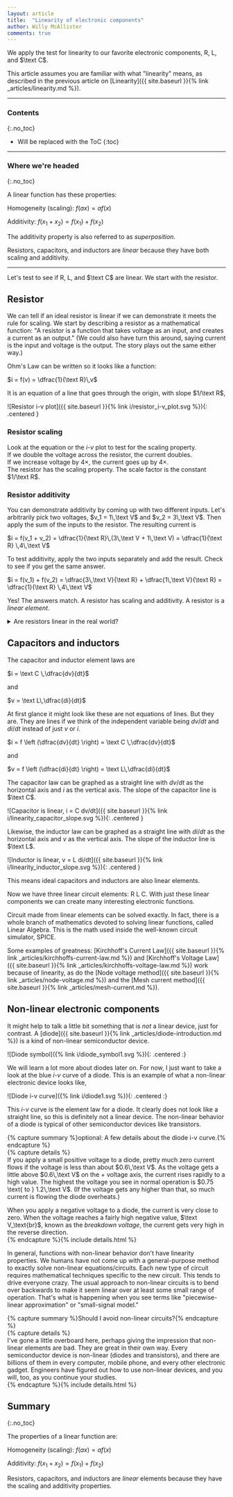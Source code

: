 ```yaml
---
layout: article
title:  "Linearity of electronic components"
author: Willy McAllister
comments: true
---
```


We apply the test for linearity to our favorite electronic components, $\text{R, L,}$ and $\text C$.

This article assumes you are familiar with what "linearity" means, as described in the previous article on [Linearity]({{ site.baseurl }}{% link _articles/linearity.md %}).

----

### Contents
{:.no_toc}

* Will be replaced with the ToC
{:toc}

----

### Where we're headed 
{:.no_toc}

A linear function has these properties:

Homogeneity (scaling): $f(ax) = af(x)$  

Additivity: $f(x_1+x_2) = f(x_1) + f(x_2)$ 

The additivity property is also referred to as *superposition*.

Resistors, capacitors, and inductors are *linear* because they have both scaling and additivity.

----

Let's test to see if $\text{R, L,}$ and $\text C$ are linear. We start with the resistor. 

## Resistor

We can tell if an ideal resistor is linear if we can demonstrate it meets the rule for scaling. We start by describing a resistor as a mathematical function: "A resistor is a function that takes voltage as an input, and creates a current as an output." (We could also have turn this around, saying current is the input and voltage is the output. The story plays out the same either way.)

Ohm's Law can be written so it looks like a function:

$i = f(v) = \dfrac{1}{\text R}\,v$

It is an equation of a line that goes through the origin, with slope $1/\text R$,

![Resistor i-v plot]({{ site.baseurl }}{% link i/resistor_i-v_plot.svg %}){: .centered }

### Resistor scaling

Look at the equation or the $i$-$v$ plot to test for the scaling property.  
If we double the voltage across the resistor, the current doubles.  
If we increase voltage by $4\times$, the current goes up by $4\times$.  
The resistor has the scaling property. The scale factor is the constant $1/\text R$.

### Resistor additivity

You can demonstrate additivity by coming up with two different inputs. Let's arbitrarily pick two voltages, $v_1 = 1\,\text V$ and $v_2 = 3\,\text V$. Then apply the sum of the inputs to the resistor. The resulting current is 

$i = f(v_1 + v_2) = \dfrac{1}{\text R}\,(3\,\text V + 1\,\text V) = \dfrac{1}{\text R} \,4\,\text V$

To test additivity, apply the two inputs separately and add the result. Check to see if you get the same answer.

$i = f(v_1) + f(v_2) = \dfrac{3\,\text V}{\text R} + \dfrac{1\,\text V}{\text R} = \dfrac{1}{\text R} \,4\,\text V$

Yes! The answers match. A resistor has scaling and additivity. A resistor is a *linear element*.

<details>
<summary>Are resistors linear in the real world?</summary>
<p>For real-world resistors there is, of course, a limit to voltage and current. At some point, the power, $i \, v$, becomes more than the resistor can handle and it may change resistance value or even burn up. So a real resistor is linear only if power is kept below some limit.</p>
<p>Some examples: a normal axial resistor (the kind that looks like a cylinder with wires coming out the ends) is usually rated at $1/4$ watt power dissipation. A typical 0603 surface-mount resistor is much smaller and is rated to dissipate $1/10$ watt.</p>
<p>An ideal resistor is a mathematical idea that works for any $i$ or $v$. So an ideal resistor is linear, period.</p>
</details>

## Capacitors and inductors

The capacitor and inductor element laws are

$i = \text C \,\dfrac{dv}{dt}$

and

$v = \text L\,\dfrac{di}{dt}$

At first glance it might look like these are not equations of lines. But they are. They are lines if we think of the independent variable being ${dv}/{dt}$ and ${di}/{dt}$ instead of just $v$ or $i$. 

$i = f \left (\dfrac{dv}{dt} \right) = \text C \,\dfrac{dv}{dt}$

and

$v = f \left (\dfrac{di}{dt} \right) = \text L\,\dfrac{di}{dt}$

The capacitor law can be graphed as a straight line with  $dv/dt$ as the horizontal axis and $i$ as the vertical axis. The slope of the capacitor line is $\text C$. 

![Capacitor is linear, i = C dv/dt]({{ site.baseurl }}{% link i/linearity_capacitor_slope.svg %}){: .centered }

Likewise, the inductor law can be graphed as a straight line with $di/dt$ as the horizontal axis and $v$ as the vertical axis. The slope of the inductor line is $\text L$. 

![Inductor is linear, v = L di/dt]({{ site.baseurl }}{% link i/linearity_inductor_slope.svg %}){: .centered }

This means ideal capacitors and inductors are also linear elements.

Now we have three linear circuit elements: $\text{R L C}$. With just these linear components we can create many interesting electronic functions.

Circuit made from linear elements can be solved exactly. In fact, there is a whole branch of mathematics devoted to solving linear functions, called Linear Algebra. This is the math used inside the well-known circuit simulator, SPICE.

Some examples of greatness: [Kirchhoff's Current Law]({{ site.baseurl }}{% link _articles/kirchhoffs-current-law.md %}) and [Kirchhoff's Voltage Law]({{ site.baseurl }}{% link _articles/kirchhoffs-voltage-law.md %}) work because of linearity, as do the [Node voltage method]({{ site.baseurl }}{% link _articles/node-voltage.md %}) and the [Mesh current method]({{ site.baseurl }}{% link _articles/mesh-current.md %}). 

## Non-linear electronic components

It might help to talk a little bit something that is *not* a linear device, just for contrast. A [diode]({{ site.baseurl }}{% link _articles/diode-introduction.md %}) is a kind of non-linear semiconductor device. 

![Diode symbol]({% link i/diode_symbol1.svg %}){: .centered :} 

We will learn a lot more about diodes later on. For now, I just want to take a look at the blue $i$-$v$ curve of a diode. This is an example of what a non-linear electronic device looks like,
                   
![Diode i-v curve]({% link i/diode1.svg %}){: .centered :} 
 
This $i$-$v$ curve is the element law for a diode. It clearly does not look like a straight line, so this is definitely not a linear device. The non-linear behavior of a diode is typical of other semiconductor devices like transistors. 

{% capture summary %}optional: A few details about the diode i-v curve.{% endcapture %}  
{% capture details %}  
If you apply a small positive voltage to a diode, pretty much zero current flows if the voltage is less than about $0.6\,\text V$. As the voltage gets a little above $0.6\,\text V$ on the $+$ voltage axis, the current rises rapidly to a high value. The highest the voltage you see in normal operation is $0.75 \text{ to } 1.2\,\text V$. (If the voltage gets any higher than that, so much current is flowing the diode overheats.)

When you apply a negative voltage to a diode, the current is very close to zero.  When the voltage reaches a fairly high negative value, $\text V_\text{br}$, known as the *breakdown voltage*, the current gets very high in the reverse direction.  
{% endcapture %}{% include details.html %} 

In general, functions with non-linear behavior don't have linearity properties. We humans have not come up with a general-purpose method to exactly solve non-linear equations/circuits. Each new type of circuit requires mathematical techniques specific to the new circuit. This tends to drive everyone crazy. The usual approach to non-linear circuits is to bend over backwards to make it seem linear over at least some small range of operation. That's what is happening when you see terms like "piecewise-linear approximation" or "small-signal model."

{% capture summary %}Should I avoid non-linear circuits?{% endcapture %}  
{% capture details %}  
I've gone a little overboard here, perhaps giving the impression that non-linear elements are bad. They are great in their own way. Every semiconductor device is non-linear (diodes and transistors), and there are billions of them in every computer, mobile phone, and every other electronic gadget. Engineers have figured out how to use non-linear devices, and you will, too, as you continue your studies.  
{% endcapture %}{% include details.html %} 

## Summary
{:.no_toc}

The properties of a linear function are:

Homogeneity (scaling): $f(ax) = af(x)$  

Additivity: $f(x_1+x_2) = f(x_1) + f(x_2)$

Resistors, capacitors, and inductors are *linear* elements because they have the scaling and additivity properties.

    